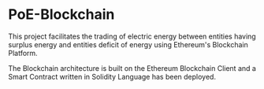 
# PoE-Blockchain

This project facilitates the trading of electric energy between entities having surplus energy and entities deficit of energy using Ethereum's Blockchain Platform. 

The Blockchain architecture is built on the Ethereum Blockchain Client and a Smart Contract written in Solidity Language has been deployed.


